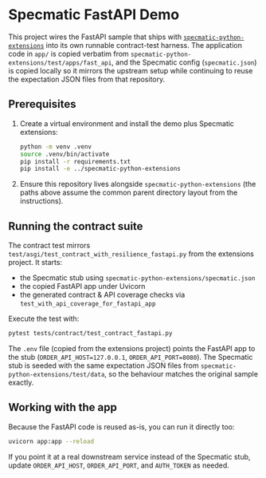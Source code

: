 # Specmatic FastAPI Demo

This project wires the FastAPI sample that ships with [`specmatic-python-extensions`](../specmatic-python-extensions) into its own runnable contract-test harness. The application code in `app/` is copied verbatim from `specmatic-python-extensions/test/apps/fast_api`, and the Specmatic config (`specmatic.json`) is copied locally so it mirrors the upstream setup while continuing to reuse the expectation JSON files from that repository.

## Prerequisites

1. Create a virtual environment and install the demo plus Specmatic extensions:

   ```bash
   python -m venv .venv
   source .venv/bin/activate
   pip install -r requirements.txt
   pip install -e ../specmatic-python-extensions
   ```

2. Ensure this repository lives alongside `specmatic-python-extensions` (the paths above assume the common parent directory layout from the instructions).

## Running the contract suite

The contract test mirrors `test/asgi/test_contract_with_resilience_fastapi.py` from the extensions project. It starts:

- the Specmatic stub using `specmatic-python-extensions/specmatic.json`
- the copied FastAPI app under Uvicorn
- the generated contract & API coverage checks via `test_with_api_coverage_for_fastapi_app`

Execute the test with:

```bash
pytest tests/contract/test_contract_fastapi.py
```

The `.env` file (copied from the extensions project) points the FastAPI app to the stub (`ORDER_API_HOST=127.0.0.1`, `ORDER_API_PORT=8080`). The Specmatic stub is seeded with the same expectation JSON files from `specmatic-python-extensions/test/data`, so the behaviour matches the original sample exactly.

## Working with the app

Because the FastAPI code is reused as-is, you can run it directly too:

```bash
uvicorn app:app --reload
```

If you point it at a real downstream service instead of the Specmatic stub, update `ORDER_API_HOST`, `ORDER_API_PORT`, and `AUTH_TOKEN` as needed.
